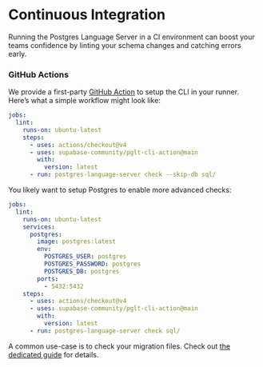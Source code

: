 # Continuous Integration

Running the Postgres Language Server in a CI environment can boost your teams confidence by linting your schema changes and catching errors early.

### GitHub Actions

We provide a first-party [GitHub Action](https://github.com/supabase-community/postgres-language-server-cli-action) to setup the CLI in your runner. Here’s what a simple workflow might look like:

```yaml
jobs:
  lint:
    runs-on: ubuntu-latest
    steps:
      - uses: actions/checkout@v4
      - uses: supabase-community/pglt-cli-action@main
        with:
          version: latest
      - run: postgres-language-server check --skip-db sql/
```

You likely want to setup Postgres to enable more advanced checks:

```yaml
jobs:
  lint:
    runs-on: ubuntu-latest
    services:
      postgres:
        image: postgres:latest
        env:
          POSTGRES_USER: postgres
          POSTGRES_PASSWORD: postgres
          POSTGRES_DB: postgres
        ports:
          - 5432:5432
    steps:
      - uses: actions/checkout@v4
      - uses: supabase-community/pglt-cli-action@main
        with:
          version: latest
      - run: postgres-language-server check sql/
```

A common use-case is to check your migration files. Check out [the dedicated guide](./checking_migrations.md) for details.

